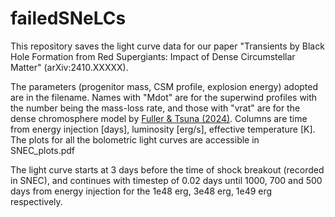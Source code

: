 # failedSNeLCs
This repository saves the light curve data for our paper "Transients by Black Hole Formation from Red Supergiants: Impact of Dense Circumstellar Matter" (arXiv:2410.XXXXX). 

The parameters (progenitor mass, CSM profile, explosion energy) adopted are in the filename. Names with "Mdot" are for the superwind profiles with the number being the mass-loss rate, and those with "vrat" are for the dense chromosphere model by [Fuller & Tsuna (2024)](https://doi.org/10.33232/001c.120130).
Columns are time from energy injection [days], luminosity [erg/s], effective temperature [K]. The plots for all the bolometric light curves are accessible in SNEC_plots.pdf

The light curve starts at 3 days before the time of shock breakout (recorded in SNEC), and continues with timestep of 0.02 days until 1000, 700 and 500 days from energy injection for the 1e48 erg, 3e48 erg, 1e49 erg respectively.
